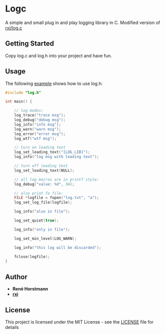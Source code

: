 # Logc
A simple and small plug in and play logging library in C.
Modified version of [rxi/log.c](https://github.com/rxi/log.c)

## Getting Started
Copy log.c and log.h into your project and have fun.

## Usage
The following [example](example.c) shows how to use log.h:
```c
#include "log.h"

int main() {

    // log modes:
    log_trace("trace msg");
    log_debug("debug msg");
    log_info("info msg");
    log_warn("warn msg");
    log_error("error msg");
    log_wtf("wtf msg");

    // turn on leading text
    log_set_leading_text("[LOG_LIB]");
    log_info("log msg with leading text");

    // turn off leading text
    log_set_leading_text(NULL);

    // all log macros are in printf style:
    log_debug("value: %d", 34);

    // also print fo file:
    FILE *logfile = fopen("log.txt", "a");
    log_set_log_file(logfile);

    log_info("also in file");

    log_set_quiet(true);

    log_info("only in file");

    log_set_min_level(LOG_WARN);

    log_info("this log will be discarded");

    fclose(logfile);
}


```

## Author

* **René Horstmann**
* **[rxi](https://github.com/rxi)**

## License

This project is licensed under the MIT License - see the [LICENSE](LICENSE) file for details
